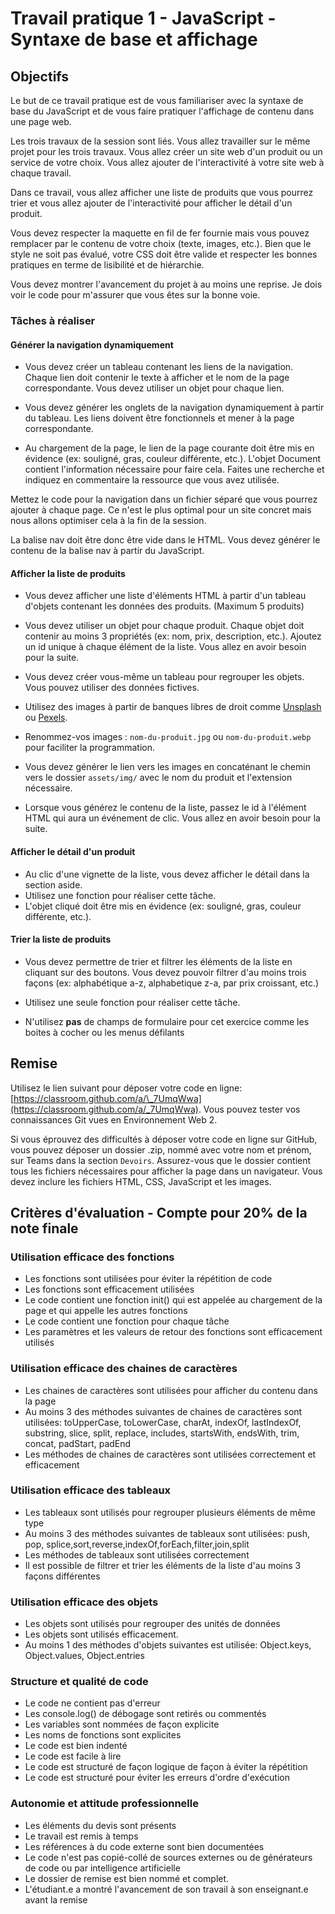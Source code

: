 # Travail pratique 1 - JavaScript - Syntaxe de base et affichage

## Objectifs

Le but de ce travail pratique est de vous familiariser avec la syntaxe de base du JavaScript et de vous faire pratiquer l'affichage de contenu dans une page web.

Les trois travaux de la session sont liés. Vous allez travailler sur le même projet pour les trois travaux. Vous allez créer un site web d'un produit ou un service de votre choix. Vous allez ajouter de l'interactivité à votre site web à chaque travail.

Dans ce travail, vous allez afficher une liste de produits que vous pourrez trier et vous allez ajouter de l'interactivité pour afficher le détail d'un produit.

Vous devez respecter la maquette en fil de fer fournie mais vous pouvez remplacer par le contenu de votre choix (texte, images, etc.). Bien que le style ne soit pas évalué, votre CSS doit être valide et respecter les bonnes pratiques en terme de lisibilité et de hiérarchie.

Vous devez montrer l'avancement du projet à au moins une reprise. Je dois voir le code pour m'assurer que vous êtes sur la bonne voie.

### Tâches à réaliser

#### Générer la navigation dynamiquement

-   Vous devez créer un tableau contenant les liens de la navigation. Chaque lien doit contenir le texte à afficher et le nom de la page correspondante. Vous devez utiliser un objet pour chaque lien.

-   Vous devez générer les onglets de la navigation dynamiquement à partir du tableau. Les liens doivent être fonctionnels et mener à la page correspondante.

-   Au chargement de la page, le lien de la page courante doit être mis en évidence (ex: souligné, gras, couleur différente, etc.). L'objet Document contient l'information nécessaire pour faire cela. Faites une recherche et indiquez en commentaire la ressource que vous avez utilisée.

Mettez le code pour la navigation dans un fichier séparé que vous pourrez ajouter à chaque page. Ce n'est le plus optimal pour un site concret mais nous allons optimiser cela à la fin de la session.

La balise nav doit être donc être vide dans le HTML. Vous devez générer le contenu de la balise nav à partir du JavaScript.

#### Afficher la liste de produits

-   Vous devez afficher une liste d'éléments HTML à partir d'un tableau d'objets contenant les données des produits. (Maximum 5 produits)

-   Vous devez utiliser un objet pour chaque produit. Chaque objet doit contenir au moins 3 propriétés (ex: nom, prix, description, etc.). Ajoutez un id unique à chaque élément de la liste. Vous allez en avoir besoin pour la suite.

-   Vous devez créer vous-même un tableau pour regrouper les objets. Vous pouvez utiliser des données fictives.
-   Utilisez des images à partir de banques libres de droit comme [Unsplash](https://unsplash.com/) ou [Pexels](https://www.pexels.com/).
-   Renommez-vos images : `nom-du-produit.jpg` ou `nom-du-produit.webp` pour faciliter la programmation.
-   Vous devez générer le lien vers les images en concaténant le chemin vers le dossier `assets/img/` avec le nom du produit et l'extension nécessaire.
-   Lorsque vous générez le contenu de la liste, passez le id à l'élément HTML qui aura un événement de clic. Vous allez en avoir besoin pour la suite.

#### Afficher le détail d'un produit

-   Au clic d'une vignette de la liste, vous devez afficher le détail dans la section aside.
-   Utilisez une fonction pour réaliser cette tâche.
-   L'objet cliqué doit être mis en évidence (ex: souligné, gras, couleur différente, etc.).

#### Trier la liste de produits

-   Vous devez permettre de trier et filtrer les éléments de la liste en cliquant sur des boutons. Vous devez pouvoir filtrer d'au moins trois façons (ex: alphabétique a-z, alphabetique z-a, par prix croissant, etc.)

-   Utilisez une seule fonction pour réaliser cette tâche.

-   N'utilisez **pas** de champs de formulaire pour cet exercice comme les boites à cocher ou les menus défilants

## Remise

Utilisez le lien suivant pour déposer votre code en ligne: [https://classroom.github.com/a/\_7UmqWwa](https://classroom.github.com/a/_7UmqWwa). Vous pouvez tester vos connaissances Git vues en Environnement Web 2.

Si vous éprouvez des difficultés à déposer votre code en ligne sur GitHub, vous pouvez déposer un dossier .zip, nommé avec votre nom et prénom, sur Teams dans la section `Devoirs`. Assurez-vous que le dossier contient tous les fichiers nécessaires pour afficher la page dans un navigateur. Vous devez inclure les fichiers HTML, CSS, JavaScript et les images.

## Critères d'évaluation - Compte pour 20% de la note finale

### Utilisation efficace des fonctions

-   Les fonctions sont utilisées pour éviter la répétition de code
-   Les fonctions sont efficacement utilisées
-   Le code contient une fonction init() qui est appelée au chargement de la page et qui appelle les autres fonctions
-   Le code contient une fonction pour chaque tâche
-   Les paramètres et les valeurs de retour des fonctions sont efficacement utilisés

### Utilisation efficace des chaines de caractères

-   Les chaines de caractères sont utilisées pour afficher du contenu dans la page
-   Au moins 3 des méthodes suivantes de chaines de caractères sont utilisées: toUpperCase, toLowerCase, charAt, indexOf, lastIndexOf, substring, slice, split, replace, includes, startsWith, endsWith, trim, concat, padStart, padEnd
-   Les méthodes de chaines de caractères sont utilisées correctement et efficacement

### Utilisation efficace des tableaux

-   Les tableaux sont utilisés pour regrouper plusieurs éléments de même type
-   Au moins 3 des méthodes suivantes de tableaux sont utilisées: push, pop, splice,sort,reverse,indexOf,forEach,filter,join,split
-   Les méthodes de tableaux sont utilisées correctement
-   Il est possible de filtrer et trier les éléments de la liste d'au moins 3 façons différentes

### Utilisation efficace des objets

-   Les objets sont utilisés pour regrouper des unités de données
-   Les objets sont utilisés efficacement.
-   Au moins 1 des méthodes d'objets suivantes est utilisée: Object.keys, Object.values, Object.entries

### Structure et qualité de code

-   Le code ne contient pas d'erreur
-   Les console.log() de débogage sont retirés ou commentés
-   Les variables sont nommées de façon explicite
-   Les noms de fonctions sont explicites
-   Le code est bien indenté
-   Le code est facile à lire
-   Le code est structuré de façon logique de façon à éviter la répétition
-   Le code est structuré pour éviter les erreurs d'ordre d'exécution

### Autonomie et attitude professionnelle

-   Les éléments du devis sont présents
-   Le travail est remis à temps
-   Les références à du code externe sont bien documentées
-   Le code n'est pas copié-collé de sources externes ou de générateurs de code ou par intelligence artificielle
-   Le dossier de remise est bien nommé et complet.
-   L'étudiant.e a montré l'avancement de son travail à son enseignant.e avant la remise
